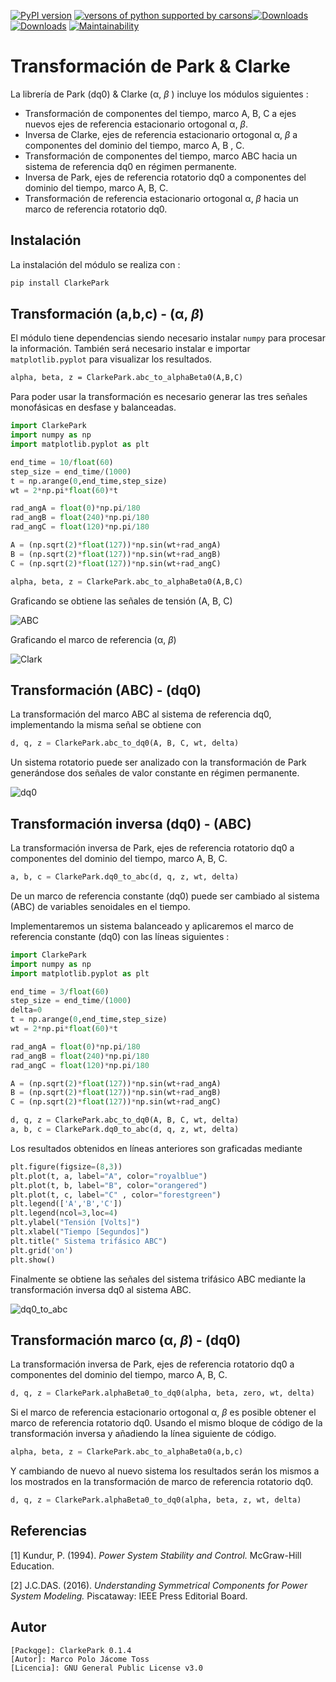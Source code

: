 [![PyPI version](https://badge.fury.io/py/ClarkePark.svg)](https://badge.fury.io/py/ClarkePark) [![versons of python supported by carsons](https://img.shields.io/badge/python-3%20%7C%203.5%20%7C%203.6%20%7C%203.7%20%7C%203.8%20%7C%203.9-blue)](https://pypi.org/project/ClarkePark/)[![Downloads](https://pepy.tech/badge/clarkepark)](https://pepy.tech/project/clarkepark)[![Downloads](https://pepy.tech/badge/clarkepark/month)](https://pepy.tech/project/clarkepark) [![Maintainability](https://api.codeclimate.com/v1/badges/6abceb2a140780c13d17/maintainability)](https://codeclimate.com/github/jacometoss/ClarkePark/maintainability)

# Transformación de Park & Clarke

La librería de Park (dq0) & Clarke (α, *β* ) incluye los módulos siguientes :

- Transformación de  componentes del tiempo, marco  A, B, C  a ejes nuevos ejes de referencia estacionario ortogonal   α, *β*.
- Inversa de Clarke, ejes de referencia estacionario ortogonal  α, *β*  a  componentes del dominio del tiempo, marco  A, B , C.
- Transformación de componentes  del tiempo, marco ABC hacia un sistema de referencia dq0 en régimen permanente.
- Inversa de Park, ejes de referencia rotatorio dq0 a componentes  del dominio del tiempo, marco A, B, C.
- Transformación de referencia estacionario ortogonal α, *β* hacia un marco de referencia rotatorio dq0.

## Instalación

La instalación del módulo se realiza con :

```Python
pip install ClarkePark
```

## Transformación (a,b,c) - (α, *β*)

El módulo tiene dependencias siendo necesario instalar `numpy` para procesar la información. También será necesario instalar e importar `matplotlib.pyplot` para visualizar los resultados.

```tex
alpha, beta, z = ClarkePark.abc_to_alphaBeta0(A,B,C)
```

Para poder usar la transformación es necesario generar las tres señales monofásicas en desfase y balanceadas.

```python
import ClarkePark
import numpy as np
import matplotlib.pyplot as plt

end_time = 10/float(60)
step_size = end_time/(1000)
t = np.arange(0,end_time,step_size)
wt = 2*np.pi*float(60)*t

rad_angA = float(0)*np.pi/180
rad_angB = float(240)*np.pi/180
rad_angC = float(120)*np.pi/180

A = (np.sqrt(2)*float(127))*np.sin(wt+rad_angA)
B = (np.sqrt(2)*float(127))*np.sin(wt+rad_angB)
C = (np.sqrt(2)*float(127))*np.sin(wt+rad_angC)

alpha, beta, z = ClarkePark.abc_to_alphaBeta0(A,B,C)
```

Graficando se obtiene las señales de tensión (A, B, C)

![ABC](https://i.ibb.co/59wxgbm/02.jpg)



Graficando el marco de referencia (α, *β*)

<img src="https://i.ibb.co/gz1krwx/01.jpg" alt="Clark" />



## Transformación (ABC) - (dq0)

La transformación del marco ABC al sistema de referencia dq0, implementando la misma señal se obtiene con

```python
d, q, z = ClarkePark.abc_to_dq0(A, B, C, wt, delta)
```

Un sistema rotatorio puede ser analizado con la transformación de Park generándose dos señales de valor constante  en régimen permanente.

<img src="https://i.ibb.co/MB3Mk68/03.jpg" alt="dq0"  />


## Transformación inversa (dq0) - (ABC)

La transformación inversa de Park, ejes de referencia rotatorio dq0 a componentes  del dominio del tiempo, marco A, B, C.

```python
a, b, c = ClarkePark.dq0_to_abc(d, q, z, wt, delta)
```

De un marco de referencia constante (dq0) puede ser cambiado al sistema (ABC) de variables senoidales en el tiempo.

Implementaremos un sistema balanceado y aplicaremos el marco de referencia constante (dq0) con las líneas siguientes :

```python
import ClarkePark
import numpy as np
import matplotlib.pyplot as plt

end_time = 3/float(60)
step_size = end_time/(1000)
delta=0
t = np.arange(0,end_time,step_size)
wt = 2*np.pi*float(60)*t

rad_angA = float(0)*np.pi/180
rad_angB = float(240)*np.pi/180
rad_angC = float(120)*np.pi/180

A = (np.sqrt(2)*float(127))*np.sin(wt+rad_angA)
B = (np.sqrt(2)*float(127))*np.sin(wt+rad_angB)
C = (np.sqrt(2)*float(127))*np.sin(wt+rad_angC)

d, q, z = ClarkePark.abc_to_dq0(A, B, C, wt, delta)
a, b, c = ClarkePark.dq0_to_abc(d, q, z, wt, delta)
```

Los resultados obtenidos en líneas anteriores son graficadas mediante 

```python
plt.figure(figsize=(8,3))
plt.plot(t, a, label="A", color="royalblue")
plt.plot(t, b, label="B", color="orangered")
plt.plot(t, c, label="C" , color="forestgreen")
plt.legend(['A','B','C'])
plt.legend(ncol=3,loc=4)
plt.ylabel("Tensión [Volts]")
plt.xlabel("Tiempo [Segundos]")
plt.title(" Sistema trifásico ABC")
plt.grid('on')
plt.show()
```

Finalmente se obtiene las señales del sistema trifásico ABC mediante la transformación inversa dq0 al sistema ABC.

![dq0_to_abc](https://i.ibb.co/gtWbCj7/Figure-2.png)

## Transformación marco (α, *β*) - (dq0)

La transformación inversa de Park, ejes de referencia rotatorio dq0 a componentes  del dominio del tiempo, marco A, B, C.

```python
d, q, z = ClarkePark.alphaBeta0_to_dq0(alpha, beta, zero, wt, delta)
```

Si el marco de referencia estacionario ortogonal   α, *β* es posible  obtener el marco de referencia rotatorio dq0. Usando el mismo bloque de código de la transformación inversa y añadiendo la línea siguiente de código.

```python
alpha, beta, z = ClarkePark.abc_to_alphaBeta0(a,b,c)
```

Y cambiando de nuevo al nuevo sistema los resultados serán los mismos a los mostrados en la transformación de marco de referencia rotatorio dq0.

```python
d, q, z = ClarkePark.alphaBeta0_to_dq0(alpha, beta, z, wt, delta)
```

## Referencias

[1] Kundur, P. (1994). *Power System Stability and Control.* McGraw-Hill Education.

[2]  J.C.DAS. (2016). *Understanding Symmetrical Components for Power System Modeling.* Piscataway: IEEE Press Editorial Board.

## Autor

```
[Packqge]: ClarkePark 0.1.4
[Autor]: Marco Polo Jácome Toss
[Licencia]: GNU General Public License v3.0
```



